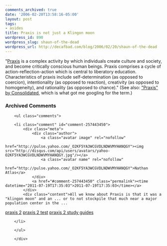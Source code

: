 ```yaml
---
comments_archived: true
date: '2006-02-20T13:58:16-05:00'
layout: post
tags:
- asides
title: Praxis is not just a Klingon moon
wordpress_id: 890
wordpress_slug: shaun-of-the-dead
wordpress_url: http://decafbad.com/blog/2006/02/20/shaun-of-the-dead
---
```

 <p>"<a href="http://www.sef.org.pk/educatewebsite/educate2fol/glosiconedu2.asp">Praxis</a> is a complex activity by which individuals create culture and society, and become critically conscious human beings. Praxis comprises a cycle of action-reflection-action which is central to liberatory education. Characteristics of praxis include self-determination (as opposed to coercion), intentionality (as opposed to reaction), creativity (as opposed to homogeneity), and rationality (as opposed to chance)."  (See also: <a href="http://www.last.fm/music/Consolidated/_/Praxis">"Praxis" by Consolidated</a>, which is what got me googling for the term.)</p>

<div id="comments" class="comments archived-comments">
            <h3>Archived Comments</h3>
            
        <ul class="comments">
            
        <li class="comment" id="comment-257443450">
            <div class="meta">
                <div class="author">
                    <a class="avatar image" rel="nofollow" 
                       href="http://pulse.yahoo.com/_O2KF5YA3WCGVDLNDWVMYHANQGY"><img src="http://disqus.com/api/users/avatars/yahoo-O2KF5YA3WCGVDLNDWVMYHANQGY.jpg"/></a>
                    <a class="avatar name" rel="nofollow" 
                       href="http://pulse.yahoo.com/_O2KF5YA3WCGVDLNDWVMYHANQGY">Nathan Atlas</a>
                </div>
                <a href="#comment-257443450" class="permalink"><time datetime="2011-07-19T17:35:03">2011-07-19T17:35:03</time></a>
            </div>
            <div class="content">All we know about Praxis is that it was a "klingon moon" and an ... or to not stockpile that much near a major population center in the ...

<a href="http://www.praxis2.org">praxis 2</a>
<a href="http://www.praxis2.net">praxis 2 test</a>
<a href="http://www.praxis-2.com">praxis 2 study guides</a></div>
            
        </li>
    
        </ul>
    
        </div>
    